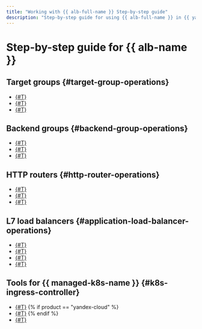 ```yaml
---
title: "Working with {{ alb-full-name }} Step-by-step guide"
description: "Step-by-step guide for using {{ alb-full-name }} in {{ yandex-cloud }}. In this article, you will learn how to create L7 load balancers and manage them, and how to use HTTP routers and target groups."
---
```


# Step-by-step guide for {{ alb-name }}

## Target groups {#target-group-operations}

* [{#T}](target-group-create.md)
* [{#T}](target-group-update.md)
* [{#T}](target-group-delete.md)

## Backend groups {#backend-group-operations}

* [{#T}](backend-group-create.md)
* [{#T}](backend-group-update.md)
* [{#T}](backend-group-delete.md)

## HTTP routers {#http-router-operations}

* [{#T}](http-router-create.md)
* [{#T}](http-router-update.md)
* [{#T}](http-router-delete.md)

## L7 load balancers {#application-load-balancer-operations}

* [{#T}](application-load-balancer-create.md)
* [{#T}](application-load-balancer-update.md)
* [{#T}](application-load-balancer-stop-and-start.md)
* [{#T}](application-load-balancer-delete.md)

## Tools for {{ managed-k8s-name }} {#k8s-ingress-controller}

* [{#T}](k8s-ingress-controller-install.md)
{% if product == "yandex-cloud" %}
* [{#T}](k8s-gateway-api-install.md)
{% endif %}
* [{#T}](k8s-ingress-controller-apply.md)
